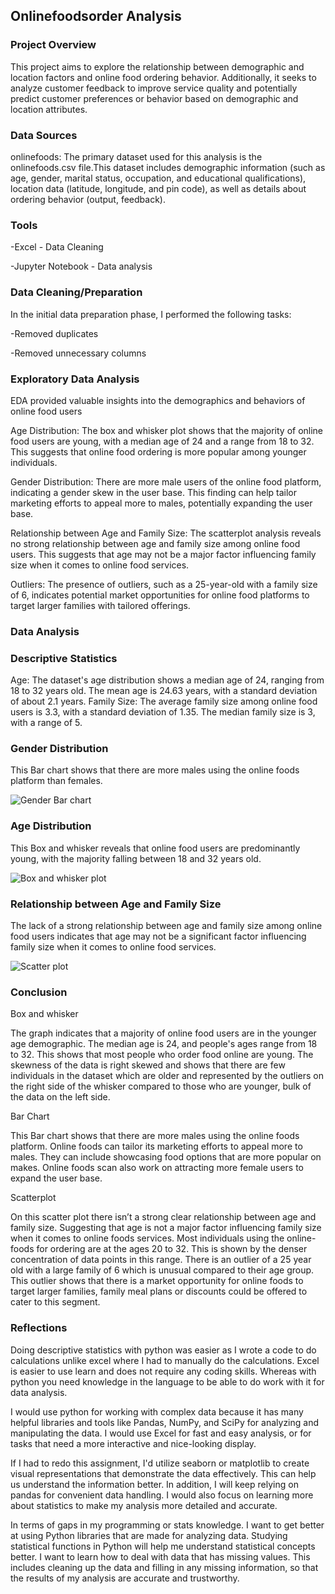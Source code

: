 ## Onlinefoodsorder Analysis

### Project Overview
This project aims to explore the relationship between demographic and location factors and online food ordering behavior. Additionally, it seeks to analyze customer feedback to improve service quality and potentially predict customer preferences or behavior based on demographic and location attributes.

### Data Sources
onlinefoods: The primary dataset used for this analysis is the onlinefoods.csv file.This dataset includes demographic information (such as age, gender, marital status, occupation, and educational qualifications), location data (latitude, longitude, and pin code), as well as details about ordering behavior (output, feedback). 

### Tools 
-Excel - Data Cleaning

-Jupyter Notebook - Data analysis

### Data Cleaning/Preparation 
In the initial data preparation phase, I performed the following tasks:

-Removed duplicates

-Removed unnecessary columns

### Exploratory Data Analysis
EDA provided valuable insights into the demographics and behaviors of online food users

Age Distribution: The box and whisker plot shows that the majority of online food users are young, with a median age of 24 and a range from 18 to 32. This suggests that online food ordering is more popular among younger individuals.

Gender Distribution: There are more male users of the online food platform, indicating a gender skew in the user base. This finding can help tailor marketing efforts to appeal more to males, potentially expanding the user base.

Relationship between Age and Family Size: The scatterplot analysis reveals no strong relationship between age and family size among online food users. This suggests that age may not be a major factor influencing family size when it comes to online food services.

Outliers: The presence of outliers, such as a 25-year-old with a family size of 6, indicates potential market opportunities for online food platforms to target larger families with tailored offerings.

### Data Analysis
### Descriptive Statistics
Age: The dataset's age distribution shows a median age of 24, ranging from 18 to 32 years old. The mean age is 24.63 years, with a standard deviation of about 2.1 years.
Family Size: The average family size among online food users is 3.3, with a standard deviation of 1.35. The median family size is 3, with a range of 5.

### Gender Distribution 
This Bar chart shows that there are more males using the online foods platform than females. 

![Gender Bar chart](https://github.com/Ezile25/Onlinefoodsorder-/assets/117213552/d8adf44e-c7c4-4a80-8507-bce69ac74f7a)

### Age Distribution
This Box and whisker reveals that online food users are predominantly young, with the majority falling between 18 and 32 years old. 

![Box and whisker plot](https://github.com/Ezile25/Onlinefoodsorder-/assets/117213552/48e5fd18-2832-48a7-a8ad-876566a1ea20)

### Relationship between Age and Family Size 

The lack of a strong relationship between age and family size among online food users indicates that age may not be a significant factor influencing family size when it comes to online food services.

![Scatter plot](https://github.com/Ezile25/Onlinefoodsorder-/assets/117213552/b27d70b9-8f3b-4ff4-8638-2d5a0adf9455)

### Conclusion
Box and whisker

The graph indicates that a majority of online food users are in the younger age demographic. The median  age is 24, and people's ages range from 18 to 32. This shows that most people who order food online are young. The skewness of the data is right skewed and shows that there are few individuals in the dataset which are older and represented by the outliers on the right side of the whisker compared to those who are younger, bulk of the data on the left side.

Bar Chart

This Bar chart shows that there are more males using the online foods platform. Online foods can tailor its marketing efforts to appeal more to males. They can include showcasing food options that are more popular on makes. Online foods scan also work on attracting more female users to expand the user base.

Scatterplot

On this scatter plot there isn’t a strong clear relationship between age and family size. Suggesting that age is not a major factor influencing family size when it comes to online foods services. Most individuals using the online-foods for ordering are at the ages 20 to 32. This is shown by the denser concentration of data points in this range. There is an outlier of a 25 year old with a large family of 6 which is unusual compared to their age group. This outlier shows that there is a market opportunity for online foods to target larger families, family meal plans or discounts could be offered to cater to this segment.

### Reflections
Doing descriptive statistics with python was easier as I wrote a code to do calculations unlike excel where I had to manually do the calculations. Excel is easier to use learn and does not require any coding skills. Whereas with python you need knowledge in the language to be able to do work with it for data analysis.

I would use python for working with complex data because it has many helpful libraries and tools like Pandas, NumPy, and SciPy for analyzing and manipulating the data. I would use Excel for fast and easy analysis, or for tasks that need a more interactive and nice-looking display. 

If I had to redo this assignment, I'd utilize seaborn or matplotlib to create visual representations that demonstrate the data effectively. This can help us understand the information better. In addition, I will keep relying on pandas for convenient data handling. I would also focus on learning more about statistics to make my analysis more detailed and accurate.

In terms of gaps in my programming or stats knowledge. I want to get better at using Python libraries that are made for analyzing data. Studying statistical functions in Python will help me understand statistical concepts better. I want to learn how to deal with data that has missing values. This includes cleaning up the data and filling in any missing information, so that the results of my analysis are accurate and trustworthy.








